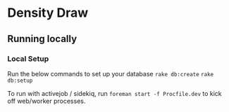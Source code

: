# Density Draw

## Running locally

### Local Setup
Run the below commands to set up your database
`rake db:create`
`rake db:setup`

To run with activejob / sidekiq, run `foreman start -f Procfile.dev` to kick off web/worker processes.
